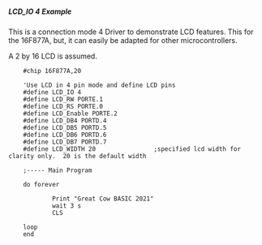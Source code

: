 <div class="section">

<div class="titlepage">

<div>

<div>

##### <span id="lcd_io_4_example"></span>LCD\_IO 4 Example

</div>

</div>

</div>

This is a connection mode 4 Driver to demonstrate LCD features. This for
the 16F877A, but, it can easily be adapted for other microcontrollers.

A 2 by 16 LCD is assumed.

``` screen
    #chip 16F877A,20

    'Use LCD in 4 pin mode and define LCD pins
    #define LCD_IO 4
    #define LCD_RW PORTE.1
    #define LCD_RS PORTE.0
    #define LCD_Enable PORTE.2
    #define LCD_DB4 PORTD.4
    #define LCD_DB5 PORTD.5
    #define LCD_DB6 PORTD.6
    #define LCD_DB7 PORTD.7
    #define LCD_WIDTH 20                ;specified lcd width for clarity only.  20 is the default width

    ;----- Main Program

    do forever

            Print "Great Cow BASIC 2021"
            wait 3 s
            CLS

    loop
    end
```

</div>
